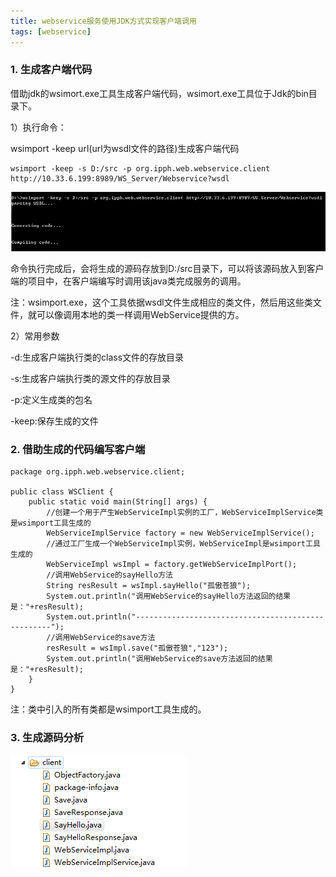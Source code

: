 ```yaml
---
title: webservice服务使用JDK方式实现客户端调用
tags: [webservice]
---
```


### 1. 生成客户端代码

借助jdk的wsimort.exe工具生成客户端代码，wsimort.exe工具位于Jdk的bin目录下。

1）执行命令：

wsimport -keep url(url为wsdl文件的路径)生成客户端代码

```
wsimport -keep -s D:/src -p org.ipph.web.webservice.client http://10.33.6.199:8989/WS_Server/Webservice?wsdl
```

![](/images/java_structure/webservice/webservicewsimportgencode.png)

命令执行完成后，会将生成的源码存放到D:/src目录下，可以将该源码放入到客户端的项目中，在客户端编写时调用该java类完成服务的调用。

注：wsimport.exe，这个工具依据wsdl文件生成相应的类文件，然后用这些类文件，就可以像调用本地的类一样调用WebService提供的方。

2）常用参数

-d:生成客户端执行类的class文件的存放目录

-s:生成客户端执行类的源文件的存放目录

-p:定义生成类的包名

-keep:保存生成的文件

### 2. 借助生成的代码编写客户端

```
package org.ipph.web.webservice.client;

public class WSClient {
    public static void main(String[] args) {
        //创建一个用于产生WebServiceImpl实例的工厂，WebServiceImplService类是wsimport工具生成的
        WebServiceImplService factory = new WebServiceImplService();
        //通过工厂生成一个WebServiceImpl实例，WebServiceImpl是wsimport工具生成的
        WebServiceImpl wsImpl = factory.getWebServiceImplPort();
        //调用WebService的sayHello方法
        String resResult = wsImpl.sayHello("孤傲苍狼");
        System.out.println("调用WebService的sayHello方法返回的结果是："+resResult);
        System.out.println("---------------------------------------------------");
        //调用WebService的save方法
        resResult = wsImpl.save("孤傲苍狼","123");
        System.out.println("调用WebService的save方法返回的结果是："+resResult);
    }
}
```

注：类中引入的所有类都是wsimport工具生成的。

### 3. 生成源码分析

![](/images/java_structure/webservice/wsimportgencodes.png)

